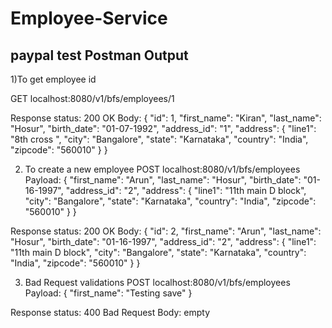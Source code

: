 # Employee-Service
paypal test
Postman Output
---------------
1)To get employee id

GET
localhost:8080/v1/bfs/employees/1

Response status: 200 OK
Body:
{
    "id": 1,
    "first_name": "Kiran",
    "last_name": "Hosur",
    "birth_date": "01-07-1992",
    "address_id": "1",
    "address": {
        "line1": "8th cross ",
        "city": "Bangalore",
        "state": "Karnataka",
        "country": "India",
        "zipcode": "560010"
    }
}

2) To create a new employee
POST
localhost:8080/v1/bfs/employees
Payload:
{
    "first_name": "Arun",
    "last_name": "Hosur",
    "birth_date": "01-16-1997",
    "address_id": "2",
    "address": {
        "line1": "11th main D block",
        "city": "Bangalore",
        "state": "Karnataka",
        "country": "India",
        "zipcode": "560010"
    }
}

Response status: 200 OK
Body:
{
    "id": 2,
    "first_name": "Arun",
    "last_name": "Hosur",
    "birth_date": "01-16-1997",
    "address_id": "2",
    "address": {
        "line1": "11th main D block",
        "city": "Bangalore",
        "state": "Karnataka",
        "country": "India",
        "zipcode": "560010"
    }
}

3) Bad Request validations
POST
localhost:8080/v1/bfs/employees
Payload:
{
    "first_name": "Testing save"
}

Response status: 400 Bad Request
Body: empty
